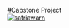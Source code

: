 #Capstone Project<br>
[![satriawarn](https://circleci.com/gh/satriawarn/CapstoneProject.svg?style=svg)](https://app.circleci.com/pipelines/github/satriawarn/CapstoneProject)
